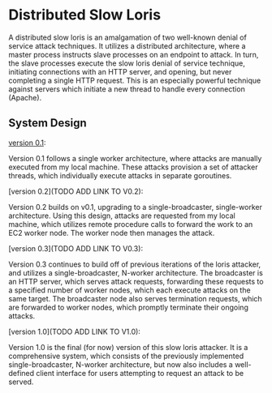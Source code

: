 # Distributed Slow Loris

A distributed slow loris is an amalgamation of two well-known denial of service attack techniques. It utilizes a distributed architecture, where a master process instructs slave processes on an endpoint to attack. In turn, the slave processes execute the slow loris denial of service technique, initiating connections with an HTTP server, and opening, but never completing a single HTTP request. This is an especially powerful technique against servers which initiate a new thread to handle every connection (Apache).

## System Design

[version 0.1](https://github.com/AashrayAnand/Distributed-Slow-Loris/tree/0af0743a584ee2ca8fa2f1a5cae69e419fe29b7a):

Version 0.1 follows a single worker architecture, where attacks are manually executed from my local machine. These attacks provision a set of attacker threads, which individually execute attacks in separate goroutines.

[version 0.2](TODO ADD LINK TO V0.2):

Version 0.2 builds on v0.1, upgrading to a single-broadcaster, single-worker architecture. Using this design, attacks are requested from my local machine, which utilizes remote procedure calls to forward the work to an EC2 worker node. The worker node then manages the attack.

[version 0.3](TODO ADD LINK TO V0.3):

Version 0.3 continues to build off of previous iterations of the loris attacker, and utilizes a single-broadcaster, N-worker architecture. The broadcaster is an HTTP server, which serves attack requests, forwarding these requests to a specified number of worker nodes, which each execute attacks on the same target. The broadcaster node also serves termination requests, which are forwarded to worker nodes, which promptly terminate their ongoing attacks.

[version 1.0](TODO ADD LINK TO V1.0):

Version 1.0 is the final (for now) version of this slow loris attacker. It is a comprehensive system, which consists of the previously implemented single-broadcaster, N-worker architecture, but now also includes a well-defined client interface for users attempting to request an attack to be served.
